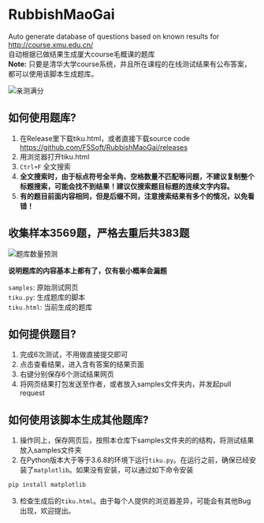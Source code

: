 # RubbishMaoGai
Auto generate database of questions based on known results for http://course.xmu.edu.cn/  
自动根据已做结果生成厦大course毛概课的题库  
**Note:** 只要是清华大学course系统，并且所在课程的在线测试结果有公布答案，都可以使用该脚本生成题库。

![亲测满分](https://github.com/F5Soft/RubbishMaoGai/blob/master/result.png?raw=true)  

## 如何使用题库?
1. 在Release里下载tiku.html，或者直接下载source code  
   https://github.com/F5Soft/RubbishMaoGai/releases
2. 用浏览器打开tiku.html
3. `Ctrl+F` 全文搜索
4. **全文搜索时，由于标点符号全半角、空格数量不匹配等问题，不建议复制整个标题搜索，可能会找不到结果！建议仅搜索题目标题的连续文字内容。**
5. **有的题目前面内容相同，但是后缀不同，注意搜索结果有多个的情况，以免看错！**

## 收集样本3569题，严格去重后共383题
![题库数量预测](https://github.com/F5Soft/RubbishMaoGai/blob/master/prediction.png?raw=true)

**说明题库的内容基本上都有了，仅有极小概率会漏题**  

`samples`: 原始测试网页  
`tiku.py`: 生成题库的脚本  
`tiku.html`: 当前生成的题库

## 如何提供题目?
1. 完成6次测试，不用做直接提交即可
1. 点击查看结果，进入含有答案的结果页面
3. 右键分别保存6个测试结果网页
4. 将网页结果打包发送至作者，或者放入samples文件夹内，并发起pull request

## 如何使用该脚本生成其他题库?
1. 操作同上，保存网页后，按照本仓库下samples文件夹的的结构，将测试结果放入samples文件夹
2. 在Python版本大于等于3.6.8的环境下运行`tiku.py`。在运行之前，确保已经安装了`matplotlib`。如果没有安装，可以通过如下命令安装
```bash
pip install matplotlib
```
3. 检查生成后的`tiku.html`。由于每个人提供的浏览器差异，可能会有其他Bug出现，欢迎提出。